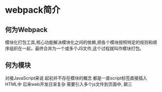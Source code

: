 # webpack简介

## 何为Webpack

  模块化打包工具,核心功能解决模块化之间的依赖,把各个模块按照特定的规则和顺序组织在一起，最终合并为一个或多个JS文件,这个过程就叫作模块打包。

## 何为模块

  对接JavaScript来说 起初并不存在模块的概念 都是一直script标签直接插入HTML中 后来web开发日渐复杂 需要引入多个js文件到页面中,
颠三
